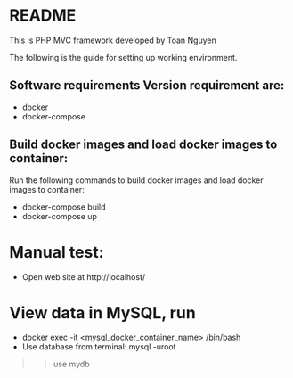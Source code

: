 # README #

This is PHP MVC framework developed by Toan Nguyen

The following is the guide for setting up working environment.

## Software requirements Version requirement are:
- docker
- docker-compose

## Build docker images and load docker images to container:
Run the following commands to build docker images and load docker images to container:
- docker-compose build
- docker-compose up

# Manual test:
- Open web site at http://localhost/

# View data in MySQL, run 

- docker exec -it <mysql_docker_container_name> /bin/bash  
- Use database from terminal:
mysql -uroot
>> use mydb
